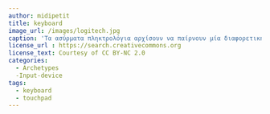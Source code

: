 ```yaml
---
author: midipetit
title: keyboard
image_url: /images/logitech.jpg
caption: 'Τα ασύρματα πληκτρολόγια αρχίσουν να παίρνουν μία διαφορετική μορφή, ενσωματώνοντας σε αυτά το touchpad το οποία συναντούσαμε παραδοσιακά μόνο στα laptops. Με τη χρήση αυτού του πληκτρολογίου δεν απαιτείται πλέον η χρήση του ποντικιού.'
license_url : https://search.creativecommons.org
license_text: Courtesy of CC BY-NC 2.0 
categories:
  - Archetypes
  -Input-device
tags:
  - keyboard
  - touchpad
---
```

